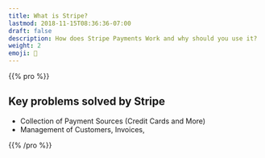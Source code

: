 ```yaml
---
title: What is Stripe?
lastmod: 2018-11-15T08:36:36-07:00
draft: false
description: How does Stripe Payments Work and why should you use it?
weight: 2
emoji: 👶
---
```


{{% pro %}}
## Key problems solved by Stripe

- Collection of Payment Sources (Credit Cards and More)
- Management of Customers, Invoices,

{{% /pro %}}

